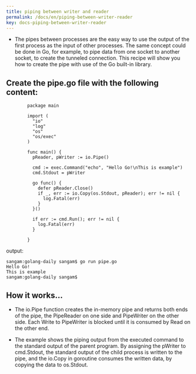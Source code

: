 ```yaml
---
title: piping between writer and reader
permalink: /docs/en/piping-between-writer-reader
key: docs-piping-between-writer-reader
---
```



- The pipes between processes are the easy way to use the output of the first process as the input of other processes.
The same concept could be done in Go, for example, to pipe data from one socket to another socket, to create the tunneled connection. 
This recipe will show you how to create the pipe with use of the Go built-in library.

## Create the pipe.go file with the following content:
```
        package main

        import (
          "io"
          "log"
          "os"
          "os/exec"
        )

        func main() {
          pReader, pWriter := io.Pipe()

          cmd := exec.Command("echo", "Hello Go!\nThis is example")
          cmd.Stdout = pWriter

          go func() {
            defer pReader.Close()
            if _, err := io.Copy(os.Stdout, pReader); err != nil {
              log.Fatal(err)
            }
          }()

          if err := cmd.Run(); err != nil {
            log.Fatal(err)
          }

        }

```
output:
```
sangam:golang-daily sangam$ go run pipe.go
Hello Go!
This is example
sangam:golang-daily sangam$ 

```
## How it works...

- The io.Pipe function creates the in-memory pipe and returns both ends of the pipe, the PipeReader on one side and PipeWriter on the other side. Each Write to PipeWriter is blocked until it is consumed by Read on the other end.

- The example shows the piping output from the executed command to the standard output of the parent program. By assigning the pWriter to cmd.Stdout, the standard output of the child process is written to the pipe, and the io.Copy in goroutine consumes the written data, by copying the data to os.Stdout.
